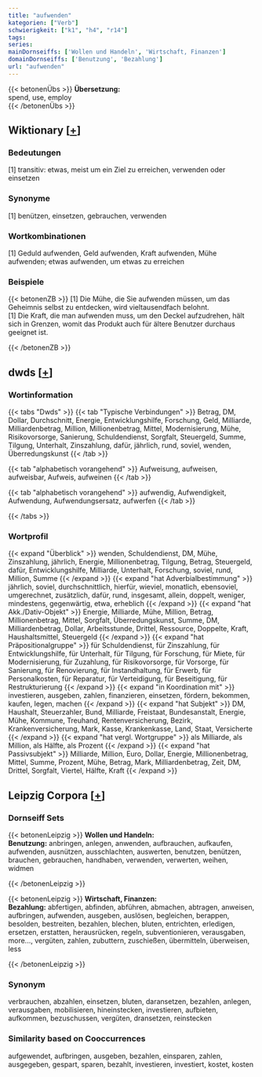 ```yaml
---
title: "aufwenden"
kategorien: ["Verb"]
schwierigkeit: ["k1", "h4", "r14"]
tags:
series:
mainDornseiffs: ['Wollen und Handeln', 'Wirtschaft, Finanzen']
domainDornseiffs: ['Benutzung', 'Bezahlung']
url: "aufwenden"
---
```


{{< betonenÜbs >}}
**Übersetzung:**  
spend, use, employ  
{{< /betonenÜbs >}}

## Wiktionary [[+](https://de.wiktionary.org/wiki/aufwenden)]

### Bedeutungen
[1] transitiv: etwas, meist um ein Ziel zu erreichen, verwenden oder einsetzen  

### Synonyme
[1] benützen, einsetzen, gebrauchen, verwenden  

### Wortkombinationen
[1] Geduld aufwenden, Geld aufwenden, Kraft aufwenden, Mühe aufwenden; etwas aufwenden, um etwas zu erreichen  

### Beispiele
{{< betonenZB >}}
[1] Die Mühe, die Sie aufwenden müssen, um das Geheimnis selbst zu entdecken, wird vieltausendfach belohnt.  
[1] Die Kraft, die man aufwenden muss, um den Deckel aufzudrehen, hält sich in Grenzen, womit das Produkt auch für ältere Benutzer durchaus geeignet ist.  

{{< /betonenZB >}}


## dwds [[+](https://www.dwds.de/wb/aufwenden)]

### Wortinformation
{{< tabs "Dwds" >}}
{{< tab "Typische Verbindungen" >}}
Betrag, DM, Dollar, Durchschnitt, Energie, Entwicklungshilfe, Forschung, Geld, Milliarde, Milliardenbetrag, Million, Millionenbetrag, Mittel, Modernisierung, Mühe, Risikovorsorge, Sanierung, Schuldendienst, Sorgfalt, Steuergeld, Summe, Tilgung, Unterhalt, Zinszahlung, dafür, jährlich, rund, soviel, wenden, Überredungskunst
{{< /tab >}}

{{< tab "alphabetisch vorangehend" >}}
Aufweisung, aufweisen, aufweisbar, Aufweis, aufweinen
{{< /tab >}}

{{< tab "alphabetisch vorangehend" >}}
aufwendig, Aufwendigkeit, Aufwendung, Aufwendungsersatz, aufwerfen
{{< /tab >}}

{{< /tabs >}}

### Wortprofil
{{< expand "Überblick" >}} wenden, Schuldendienst, DM, Mühe, Zinszahlung, jährlich, Energie, Millionenbetrag, Tilgung, Betrag, Steuergeld, dafür, Entwicklungshilfe, Milliarde, Unterhalt, Forschung, soviel, rund, Million, Summe {{< /expand >}}
{{< expand "hat Adverbialbestimmung" >}} jährlich, soviel, durchschnittlich, hierfür, wieviel, monatlich, ebensoviel, umgerechnet, zusätzlich, dafür, rund, insgesamt, allein, doppelt, weniger, mindestens, gegenwärtig, etwa, erheblich {{< /expand >}}
{{< expand "hat Akk./Dativ-Objekt" >}} Energie, Milliarde, Mühe, Million, Betrag, Millionenbetrag, Mittel, Sorgfalt, Überredungskunst, Summe, DM, Milliardenbetrag, Dollar, Arbeitsstunde, Drittel, Ressource, Doppelte, Kraft, Haushaltsmittel, Steuergeld {{< /expand >}}
{{< expand "hat Präpositionalgruppe" >}} für Schuldendienst, für Zinszahlung, für Entwicklungshilfe, für Unterhalt, für Tilgung, für Forschung, für Miete, für Modernisierung, für Zuzahlung, für Risikovorsorge, für Vorsorge, für Sanierung, für Renovierung, für Instandhaltung, für Erwerb, für Personalkosten, für Reparatur, für Verteidigung, für Beseitigung, für Restrukturierung {{< /expand >}}
{{< expand "in Koordination mit" >}} investieren, ausgeben, zahlen, finanzieren, einsetzen, fördern, bekommen, kaufen, legen, machen {{< /expand >}}
{{< expand "hat Subjekt" >}} DM, Haushalt, Steuerzahler, Bund, Milliarde, Freistaat, Bundesanstalt, Energie, Mühe, Kommune, Treuhand, Rentenversicherung, Bezirk, Krankenversicherung, Mark, Kasse, Krankenkasse, Land, Staat, Versicherte {{< /expand >}}
{{< expand "hat vergl. Wortgruppe" >}} als Milliarde, als Million, als Hälfte, als Prozent {{< /expand >}}
{{< expand "hat Passivsubjekt" >}} Milliarde, Million, Euro, Dollar, Energie, Millionenbetrag, Mittel, Summe, Prozent, Mühe, Betrag, Mark, Milliardenbetrag, Zeit, DM, Drittel, Sorgfalt, Viertel, Hälfte, Kraft {{< /expand >}}

## Leipzig Corpora [[+](https://corpora.uni-leipzig.de/en/res?word=aufwenden&corpusId=deu_newscrawl-public_2018)]

### Dornseiff Sets
{{< betonenLeipzig >}}
**Wollen und Handeln:**  
**Benutzung:** anbringen, anlegen, anwenden, aufbrauchen, aufkaufen, aufwenden, ausnützen, ausschlachten, auswerten, benutzen, benützen, brauchen, gebrauchen, handhaben, verwenden, verwerten, weihen, widmen  

{{< /betonenLeipzig >}}


{{< betonenLeipzig >}}
**Wirtschaft, Finanzen:**  
**Bezahlung:** abfertigen, abfinden, abführen, abmachen, abtragen, anweisen, aufbringen, aufwenden, ausgeben, auslösen, begleichen, berappen, besolden, bestreiten, bezahlen, blechen, bluten, entrichten, erledigen, ersetzen, erstatten, herausrücken, regeln, subventionieren, verausgaben, more..., vergüten, zahlen, zubuttern, zuschießen, übermitteln, überweisen, less  

{{< /betonenLeipzig >}}

### Synonym
verbrauchen, abzahlen, einsetzen, bluten, daransetzen, bezahlen, anlegen, verausgaben, mobilisieren, hineinstecken, investieren, aufbieten, aufkommen, bezuschussen, vergüten, dransetzen, reinstecken


### Similarity based on Cooccurrences
aufgewendet, aufbringen, ausgeben, bezahlen, einsparen, zahlen, ausgegeben, gespart, sparen, bezahlt, investieren, investiert, kostet, kosten

